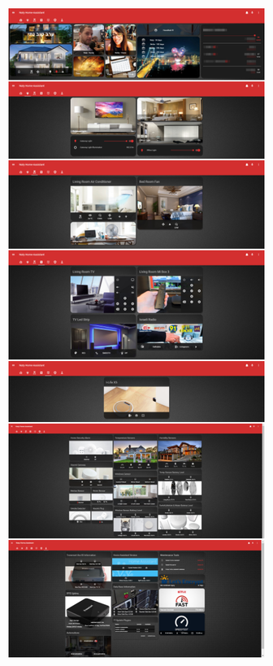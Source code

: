  <img src="https://github.com/natylaza89/Home-Assistant/blob/master/HA%20UI%20Screenshots/welcome.png">
<img src="https://github.com/natylaza89/Home-Assistant/blob/master/HA%20UI%20Screenshots/lights.png">
<img src="https://github.com/natylaza89/Home-Assistant/blob/master/HA%20UI%20Screenshots/ac_fan.png">
<img src="https://github.com/natylaza89/Home-Assistant/blob/master/HA%20UI%20Screenshots/media.png">
<img src="https://github.com/natylaza89/Home-Assistant/blob/master/HA%20UI%20Screenshots/vacum.png">
<img src="https://github.com/natylaza89/Home-Assistant/blob/master/HA%20UI%20Screenshots/security.png">
<img src="https://github.com/natylaza89/Home-Assistant/blob/master/HA%20UI%20Screenshots/information.png">
